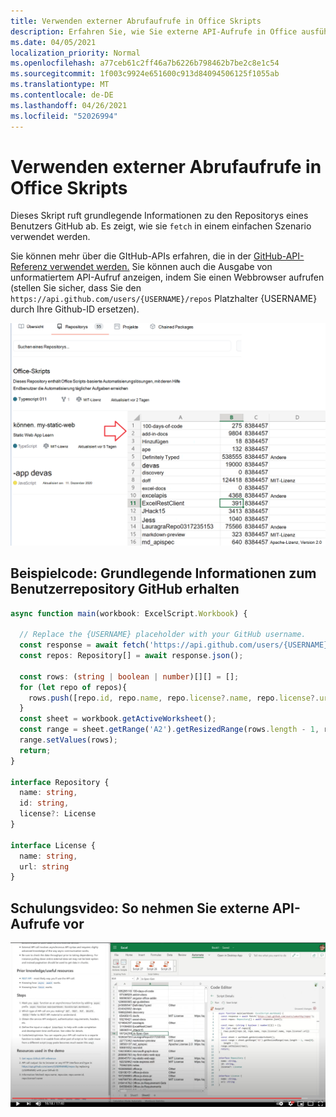 ```yaml
---
title: Verwenden externer Abrufaufrufe in Office Skripts
description: Erfahren Sie, wie Sie externe API-Aufrufe in Office ausführen.
ms.date: 04/05/2021
localization_priority: Normal
ms.openlocfilehash: a77ceb61c2ff46a7b6226b798462b7be2c8e1c54
ms.sourcegitcommit: 1f003c9924e651600c913d84094506125f1055ab
ms.translationtype: MT
ms.contentlocale: de-DE
ms.lasthandoff: 04/26/2021
ms.locfileid: "52026994"
---
```

# <a name="use-external-fetch-calls-in-office-scripts"></a>Verwenden externer Abrufaufrufe in Office Skripts

Dieses Skript ruft grundlegende Informationen zu den Repositorys eines Benutzers GitHub ab. Es zeigt, wie sie `fetch` in einem einfachen Szenario verwendet werden.

Sie können mehr über die GItHub-APIs erfahren, die in der [GitHub-API-Referenz verwendet werden.](https://docs.github.com/rest/reference/repos#list-repositories-for-a-user) Sie können auch die Ausgabe von unformatiertem API-Aufruf anzeigen, indem Sie einen Webbrowser aufrufen (stellen Sie sicher, dass Sie den `https://api.github.com/users/{USERNAME}/repos` Platzhalter {USERNAME} durch Ihre Github-ID ersetzen).

![Get repositorys info example](../../images/git.png)

## <a name="sample-code-get-basic-information-about-users-github-repositories"></a>Beispielcode: Grundlegende Informationen zum Benutzerrepository GitHub erhalten

```TypeScript
async function main(workbook: ExcelScript.Workbook) {

  // Replace the {USERNAME} placeholder with your GitHub username.
  const response = await fetch('https://api.github.com/users/{USERNAME}/repos');
  const repos: Repository[] = await response.json();
  
  const rows: (string | boolean | number)[][] = [];
  for (let repo of repos){ 
    rows.push([repo.id, repo.name, repo.license?.name, repo.license?.url])
  }
  const sheet = workbook.getActiveWorksheet();
  const range = sheet.getRange('A2').getResizedRange(rows.length - 1, rows[0].length - 1);
  range.setValues(rows);
  return;
}

interface Repository {
  name: string,
  id: string,
  license?: License 
}

interface License {
  name: string,
  url: string
}
```

## <a name="training-video-how-to-make-external-api-calls"></a>Schulungsvideo: So nehmen Sie externe API-Aufrufe vor

[![Video zum Erstellen externer API-Aufrufe ansehen](../../images/api-vid.png)](https://youtu.be/fulP29J418E "Video zum Erstellen externer API-Aufrufe")
